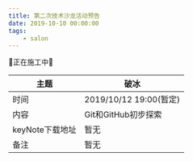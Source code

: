 ```yaml
---
title: 第二次技术沙龙活动预告
date: 2019-10-10 00:00:00
tags:
    - salon
---
```

🚧正在施工中🚧

| 主题            | 破冰                   |
| --------------- | ---------------------- |
| 时间            | 2019/10/12 19:00(暂定) |
| 内容            | Git和GitHub初步探索    |
| keyNote下载地址 | 暂无                   |
| 备注            | 暂无                   |


